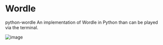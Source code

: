 # Wordle
python-wordle
An implementation of Wordle in Python than can be played via the terminal.

![image](https://user-images.githubusercontent.com/106891021/194911632-edec7919-3b0e-45fb-9985-08117b2ae8e7.png)

